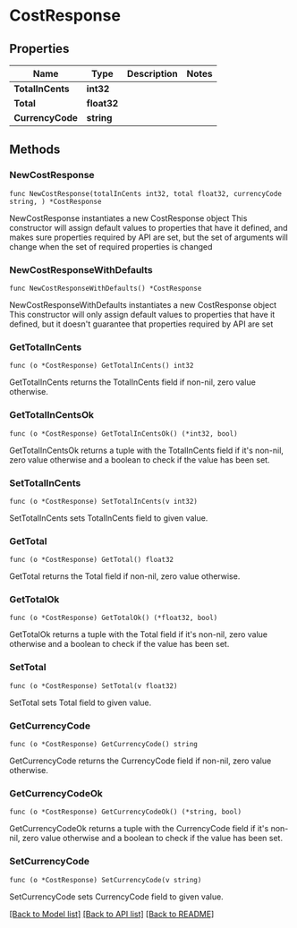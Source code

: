 # CostResponse

## Properties

Name | Type | Description | Notes
------------ | ------------- | ------------- | -------------
**TotalInCents** | **int32** |  | 
**Total** | **float32** |  | 
**CurrencyCode** | **string** |  | 

## Methods

### NewCostResponse

`func NewCostResponse(totalInCents int32, total float32, currencyCode string, ) *CostResponse`

NewCostResponse instantiates a new CostResponse object
This constructor will assign default values to properties that have it defined,
and makes sure properties required by API are set, but the set of arguments
will change when the set of required properties is changed

### NewCostResponseWithDefaults

`func NewCostResponseWithDefaults() *CostResponse`

NewCostResponseWithDefaults instantiates a new CostResponse object
This constructor will only assign default values to properties that have it defined,
but it doesn't guarantee that properties required by API are set

### GetTotalInCents

`func (o *CostResponse) GetTotalInCents() int32`

GetTotalInCents returns the TotalInCents field if non-nil, zero value otherwise.

### GetTotalInCentsOk

`func (o *CostResponse) GetTotalInCentsOk() (*int32, bool)`

GetTotalInCentsOk returns a tuple with the TotalInCents field if it's non-nil, zero value otherwise
and a boolean to check if the value has been set.

### SetTotalInCents

`func (o *CostResponse) SetTotalInCents(v int32)`

SetTotalInCents sets TotalInCents field to given value.


### GetTotal

`func (o *CostResponse) GetTotal() float32`

GetTotal returns the Total field if non-nil, zero value otherwise.

### GetTotalOk

`func (o *CostResponse) GetTotalOk() (*float32, bool)`

GetTotalOk returns a tuple with the Total field if it's non-nil, zero value otherwise
and a boolean to check if the value has been set.

### SetTotal

`func (o *CostResponse) SetTotal(v float32)`

SetTotal sets Total field to given value.


### GetCurrencyCode

`func (o *CostResponse) GetCurrencyCode() string`

GetCurrencyCode returns the CurrencyCode field if non-nil, zero value otherwise.

### GetCurrencyCodeOk

`func (o *CostResponse) GetCurrencyCodeOk() (*string, bool)`

GetCurrencyCodeOk returns a tuple with the CurrencyCode field if it's non-nil, zero value otherwise
and a boolean to check if the value has been set.

### SetCurrencyCode

`func (o *CostResponse) SetCurrencyCode(v string)`

SetCurrencyCode sets CurrencyCode field to given value.



[[Back to Model list]](../README.md#documentation-for-models) [[Back to API list]](../README.md#documentation-for-api-endpoints) [[Back to README]](../README.md)


